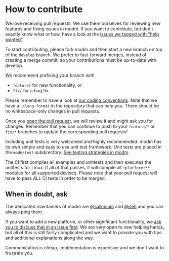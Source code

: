# How to contribute

We love receiving pull requests. We use them ourselves for reviewing new features
and fixing issues in modm. If you want to contribute, but don't exactly know what
or how, have a look at the [issues we tagged with "help wanted"][help_wanted].

To start contributing, please fork modm and then start a new branch on top of
the `develop` branch. We prefer to fast-forward merges, instead of creating a
merge commit, so your contributions must be up-to-date with develop.

We recommend prefixing your branch with
- `feature/` for new functionality, or
- `fix/` for a bug fix.

Please remember to have a look at [our coding conventions](docs/coding_convention.md).
Note that we have a `.clang-format` in the repository that can help you.
There should be no whitespace-only changes in pull requests.

Once you [open the pull request][pulls], we will review it and might ask you for
changes. Remember that you can continue to push to your `feature/*` or `fix/*`
branches to update the corresponding pull requests!

Including unit tests is very welcomed and highly recommended. modm has its own
simple and easy to use unit test framework. Unit tests are placed in the `modm/test`
subdirectory. [See testing strategies in modm](test/README.md).

The CI first compiles all examples and unittests and then executes the unittests
for Linux. If all of that passes, it will compile all `:platform:**` modules for
all supported devices. Please note that your pull request will have to pass ALL
CI tests in order to be merged.


## When in doubt, ask

The dedicated maintainers of modm are [@salkinium](https://github.com/salkinium)
and [@rleh](https://github.com/rleh) and you can always ping them.

If you want to add a new platform, or other significant functionality, we
[ask you to discuss that in an issue first][issues]. We are very open to new
helping hands, but all of this is still fairly complicated and we want to
provide you with tips and additional explanations along the way.

Communication is cheap, implementation is expensive and we don't want to
frustrate you.

[issues]: https://github.com/modm-io/modm/issues
[pulls]: https://github.com/modm-io/modm/pulls
[help_wanted]: https://github.com/modm-io/modm/issues?q=is%3Aissue+is%3Aopen+label%3A%22help+wanted+🛠%22
